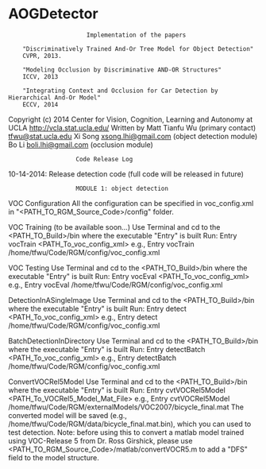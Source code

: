 # AOGDetector
                          Implementation of the papers

        "Discriminatively Trained And-Or Tree Model for Object Detection"
        CVPR, 2013.        

        "Modeling Occlusion by Discriminative AND-OR Structures"
        ICCV, 2013        

        "Integrating Context and Occlusion for Car Detection by Hierarchical And-Or Model"
        ECCV, 2014

Copyright (c) 2014 Center for Vision, Cognition, Learning and Autonomy at UCLA <http://vcla.stat.ucla.edu/>
            Written by Matt Tianfu Wu (primary contact) <tfwu@stat.ucla.edu> 
                       Xi Song                          <xsong.lhi@gmail.com> (object detection module)                       
                       Bo Li                            <boli.lhi@gmail.com>  (occlusion module)                     


                       Code Release Log

10-14-2014: Release detection code  (full code will be released in future)                    


                       MODULE 1: object detection 

VOC Configuration
  All the configuration can be specified in voc_config.xml in "<PATH_TO_RGM_Source_Code>/config" folder.

VOC Training (to be available soon...)
  Use Terminal and cd to the <PATH_TO_Build>/bin where the executable "Entry" is built
  Run:   Entry vocTrain <PATH_To_voc_config_xml>
  e.g.,  Entry vocTrain /home/tfwu/Code/RGM/config/voc_config.xml

VOC Testing
  Use Terminal and cd to the <PATH_TO_Build>/bin where the executable "Entry" is built
  Run:   Entry vocEval <PATH_To_voc_config_xml>
  e.g.,  Entry vocEval /home/tfwu/Code/RGM/config/voc_config.xml

DetectionInASingleImage
  Use Terminal and cd to the <PATH_TO_Build>/bin where the executable "Entry" is built
  Run:   Entry detect <PATH_To_voc_config_xml> 
  e.g.,  Entry detect /home/tfwu/Code/RGM/config/voc_config.xml

BatchDetectionInDirectory
  Use Terminal and cd to the <PATH_TO_Build>/bin where the executable "Entry" is built
  Run:   Entry detectBatch <PATH_To_voc_config_xml> 
  e.g.,  Entry detectBatch /home/tfwu/Code/RGM/config/voc_config.xml  

ConvertVOCRel5Model
  Use Terminal and cd to the <PATH_TO_Build>/bin where the executable "Entry" is built
  Run:   Entry cvtVOCRel5Model <PATH_To_VOCRel5_Model_Mat_File> 
  e.g.,  Entry cvtVOCRel5Model /home/tfwu/Code/RGM/externalModels/VOC2007/bicycle_final.mat
  The converted model will be saved (e.g., /home/tfwu/Code/RGM/data/bicycle_final.mat.bin),
  which you can used to test detection.
  Note: before using this to convert a matlab model trained using VOC-Release 5 from Dr. Ross Girshick, 
        please use <PATH_TO_RGM_Source_Code>/matlab/convertVOCR5.m to add a "DFS" field to the model structure.
